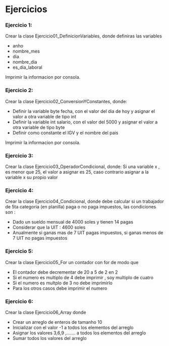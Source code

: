 # Ejercicios

### Ejercicio 1: 
Crear la clase Ejercicio01_DefinicionVariables, donde definiras las variables

 - anho
 - nombre_mes
 - dia
 - nombre_dia
 - es_dia_laboral
 
 Imprimir la informacion por consola.
 
 
 ### Ejercicio 2: 
Crear la clase Ejercicio02_ConversionYConstantes, donde:

 - Definir la variable byte fecha, con el valor del dia de hoy y asignar el valor a otra variable de tipo int
 - Definir la variable int salario, con el valor del 5000 y asignar el valor a otra variable de tipo byte
 - Definir como constante el IGV y el nombre del pais
 
 Imprimir la informacion por consola.
 
 
 ### Ejercicio 3: 
Crear la clase Ejercicio03_OperadorCondicional, donde: Si una variable x , es menor que 25, el valor a asignar es 25, caso contrario asignar a la variable x su propio valor


 ### Ejercicio 4: 
 
Crear la clase Ejercicio04_Condicional, donde debe calcular si un trabajador de 5ta categoria (en planilla) paga o no paga impuestos, las condiciones son :

 - Dado un sueldo mensual de 4000 soles y tienen 14 pagas   
 - Considerar que la UIT : 4600 soles  
 - Anualmente si ganas mas de 7 UIT pagas impuestos, si ganas menos de 7 UIT no pagas impuestos


 ### Ejercicio 5: 

Crear la clase Ejercicio05_For un contador con for de modo que

- El contador debe decrementar de 20 a 5 de 2 en 2
- Si el numero es multiplo de 4 debe imprimir , soy multiplo de cuatro
- Si el numero es multplo de 3 no debe imprimirlo
- Para los otros casos debe imprimir el numero

 ### Ejercicio 6: 

Crear la clase Ejercicio06_Array donde

- Crear un arreglo de enteros de tamanho 10
- Inicializar con el valor -1 a todos los elementos del arreglo
- Asignar los valores 3,6,9 ,....... a todos los elementos del arreglo
- Sumar todos los valores del arreglo


		 
